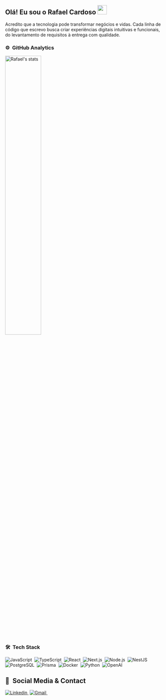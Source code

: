 
## Olá! Eu sou o Rafael Cardoso  <img src="https://raw.githubusercontent.com/kaueMarques/kaueMarques/master/hi.gif" width="30px">

Acredito que a tecnologia pode transformar negócios e vidas. Cada linha de código que escrevo busca criar experiências digitais intuitivas e funcionais, do levantamento de requisitos à entrega com qualidade.


### ⚙️ &nbsp;GitHub Analytics


<img width="48%" src="https://github-readme-stats.vercel.app/api?username=RafaelCardoso990&show_icons=true&theme=radical" alt="Rafael's stats"       align="center"/>


### 🛠 &nbsp;Tech Stack

![JavaScript](https://img.shields.io/badge/-JavaScript-05122A?style=flat&logo=javascript)&nbsp;
![TypeScript](https://img.shields.io/badge/-TypeScript-05122A?style=flat&logo=typescript)&nbsp;
![React](https://img.shields.io/badge/-React-05122A?style=flat&logo=react)&nbsp;
![Next.js](https://img.shields.io/badge/-Next.js-05122A?style=flat&logo=nextdotjs)&nbsp;
![Node.js](https://img.shields.io/badge/-Node.js-05122A?style=flat&logo=node.js)&nbsp;
![NestJS](https://img.shields.io/badge/-NestJS-05122A?style=flat&logo=nestjs)&nbsp;
![PostgreSQL](https://img.shields.io/badge/-PostgreSQL-05122A?style=flat&logo=postgresql)&nbsp;
![Prisma](https://img.shields.io/badge/-Prisma-05122A?style=flat&logo=prisma)&nbsp;
![Docker](https://img.shields.io/badge/-Docker-05122A?style=flat&logo=docker)&nbsp;
![Python](https://img.shields.io/badge/-Python-05122A?style=flat&logo=python)&nbsp;
![OpenAI](https://img.shields.io/badge/-GPT-05122A?style=flat&logo=openai)&nbsp;




## 📱 &nbsp;Social Media & Contact

<a href="https://www.linkedin.com/in/rafael-ferreira-cardoso-394515b5/" target="_blank">![Linkedin](https://img.shields.io/badge/-Linkedin-05122A?style=flat&logo=Linkedin)&nbsp;</a>
<a href="mailto:rafaelcardoso990@gmail.com" target="_blank">![Gmail](https://img.shields.io/badge/-Gmail-05122A?style=flat&logo=gmail)&nbsp;</a>
<br><br>

<br><br>












